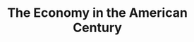 ---
title: "The Economy in the American Century"
collection: teaching
type: "Undergraduate course, spring semesters 2009-2018"
permalink: /teaching/2018-ECON395
venue: "CWRU"
---
